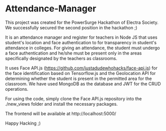 # Attendance-Manager
This project was created for the PowerSurge Hackathon of Electra Society. We successfully secured the second position in the hackathon ;)

It is an attendance manager and register for teachers in Node JS that uses student's location and face authentication to for transparency in student's attendance in colleges. For giving an attendance, the student must undergo a face authentication and he/she must be present only in the areas specifically designated by the teachers as classrooms.

It uses Face API.js (https://github.com/justadudewhohacks/face-api.js) for the face identification based on Tensorflow.js and the Geolocation API for determining whether the student is present in the permitted area for the classroom. We have used MongoDB as the database and JWT for the CRUD operations.

For using the code, simply clone the Face API.js repository into the ./new_views folder and install the necessary packages.

The frontend will be available at http://localhost:5000/

Happy Hacking ;)


